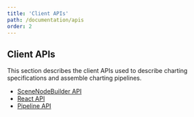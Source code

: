 ```yaml
---
title: 'Client APIs'
path: /documentation/apis
order: 2
---
```


## Client APIs

This section describes the client APIs used to describe charting specifications
and assemble charting pipelines.

- [SceneNodeBuilder API](/documentation/apis/builder)
- [React API](/documentation/apis/react)
- [Pipeline API](/documentation/apis/builder)
